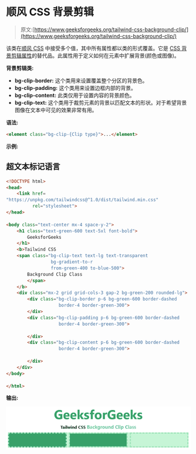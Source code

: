 # 顺风 CSS 背景剪辑

> 原文:[https://www.geeksforgeeks.org/tailwind-css-background-clip/](https://www.geeksforgeeks.org/tailwind-css-background-clip/)

该类在[顺风 CSS](https://www.geeksforgeeks.org/css-tailwind-introduction/) 中接受多个值，其中所有属性都以类的形式覆盖。它是 [CSS 背景剪辑属性](https://www.geeksforgeeks.org/css-background-clip-property/)的替代品。此属性用于定义如何在元素中扩展背景(颜色或图像)。

**背景剪辑类:**

*   **bg-clip-border:** 这个类用来设置覆盖整个分区的背景色。
*   **bg-clip-padding:** 这个类用来设置边框内部的背景。
*   **bg-clip-content:** 此类仅用于设置内容的背景颜色。
*   **bg-clip-text:** 这个类用于裁剪元素的背景以匹配文本的形状。对于希望背景图像在文本中可见的效果非常有用。

**语法:**

```html
<element class="bg-clip-{Clip type}">...</element>
```

**示例:**

## 超文本标记语言

```html
<!DOCTYPE html> 
<head> 
    <link href=
"https://unpkg.com/tailwindcss@^1.0/dist/tailwind.min.css" 
          rel="stylesheet"> 
</head> 

<body class="text-center mx-4 space-y-2"> 
    <h1 class="text-green-600 text-5xl font-bold">
        GeeksforGeeks
    </h1> 
    <b>Tailwind CSS 
    <span class="bg-clip-text text-lg text-transparent 
                 bg-gradient-to-r
                 from-green-400 to-blue-500">
        Background Clip Class
        </span>
    </b> 
    <div class="mx-2 grid grid-cols-3 gap-2 bg-green-200 rounded-lg">
        <div class="bg-clip-border p-6 bg-green-600 border-dashed
                    border-4 border-green-300">
        </div>
        <div class="bg-clip-padding p-6 bg-green-600 border-dashed
                    border-4 border-green-300">

        </div>
        <div class="bg-clip-content p-6 bg-green-600 border-dashed
                    border-4 border-green-300">

        </div>
    </div>
</body> 

</html> 
```

**输出:**

![](img/516653684ee3c026ada83ae6d741144c.png)